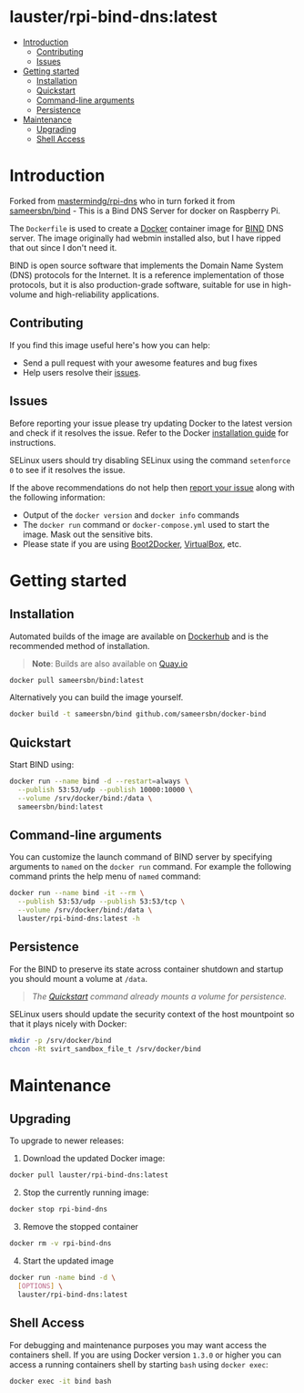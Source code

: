 # lauster/rpi-bind-dns:latest

- [Introduction](#introduction)
  - [Contributing](#contributing)
  - [Issues](#issues)
- [Getting started](#getting-started)
  - [Installation](#installation)
  - [Quickstart](#quickstart)
  - [Command-line arguments](#command-line-arguments)
  - [Persistence](#persistence)
- [Maintenance](#maintenance)
  - [Upgrading](#upgrading)
  - [Shell Access](#shell-access)

# Introduction
Forked from [mastermindg/rpi-dns](https://github.com/mastermindg/rpi-dns) who in turn forked it from
[sameersbn/bind](https://github.com/sameersbn/docker-bind) - This is a Bind DNS Server for docker on Raspberry Pi.

The `Dockerfile` is used to create a [Docker](https://www.docker.com/) container image for [BIND](https://www.isc.org/downloads/bind/) DNS server.
The image originally had webmin installed also, but I have ripped that out since I don't need it.

BIND is open source software that implements the Domain Name System (DNS) protocols for the Internet. It is a reference implementation of those protocols, but it is also production-grade software, suitable for use in high-volume and high-reliability applications.

## Contributing

If you find this image useful here's how you can help:

- Send a pull request with your awesome features and bug fixes
- Help users resolve their [issues](../../issues?q=is%3Aopen+is%3Aissue).

## Issues

Before reporting your issue please try updating Docker to the latest version and check if it resolves the issue. Refer to the Docker [installation guide](https://docs.docker.com/installation) for instructions.

SELinux users should try disabling SELinux using the command `setenforce 0` to see if it resolves the issue.

If the above recommendations do not help then [report your issue](../../issues/new) along with the following information:

- Output of the `docker version` and `docker info` commands
- The `docker run` command or `docker-compose.yml` used to start the image. Mask out the sensitive bits.
- Please state if you are using [Boot2Docker](http://www.boot2docker.io), [VirtualBox](https://www.virtualbox.org), etc.

# Getting started

## Installation

Automated builds of the image are available on [Dockerhub](https://hub.docker.com/r/lauster/bind) and is the recommended method of installation.

> **Note**: Builds are also available on [Quay.io](https://quay.io/repository/sameersbn/bind)

```bash
docker pull sameersbn/bind:latest
```

Alternatively you can build the image yourself.

```bash
docker build -t sameersbn/bind github.com/sameersbn/docker-bind
```

## Quickstart

Start BIND using:

```bash
docker run --name bind -d --restart=always \
  --publish 53:53/udp --publish 10000:10000 \
  --volume /srv/docker/bind:/data \
  sameersbn/bind:latest
```


## Command-line arguments

You can customize the launch command of BIND server by specifying arguments to `named` on the `docker run` command. For example the following command prints the help menu of `named` command:

```bash
docker run --name bind -it --rm \
  --publish 53:53/udp --publish 53:53/tcp \
  --volume /srv/docker/bind:/data \
  lauster/rpi-bind-dns:latest -h
```

## Persistence

For the BIND to preserve its state across container shutdown and startup you should mount a volume at `/data`.

> *The [Quickstart](#quickstart) command already mounts a volume for persistence.*

SELinux users should update the security context of the host mountpoint so that it plays nicely with Docker:

```bash
mkdir -p /srv/docker/bind
chcon -Rt svirt_sandbox_file_t /srv/docker/bind
```

# Maintenance

## Upgrading

To upgrade to newer releases:

  1. Download the updated Docker image:

  ```bash
  docker pull lauster/rpi-bind-dns:latest
  ```

  2. Stop the currently running image:

  ```bash
  docker stop rpi-bind-dns
  ```

  3. Remove the stopped container

  ```bash
  docker rm -v rpi-bind-dns
  ```

  4. Start the updated image

  ```bash
  docker run -name bind -d \
    [OPTIONS] \
    lauster/rpi-bind-dns:latest
  ```

## Shell Access

For debugging and maintenance purposes you may want access the containers shell. If you are using Docker version `1.3.0` or higher you can access a running containers shell by starting `bash` using `docker exec`:

```bash
docker exec -it bind bash
```
